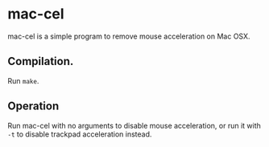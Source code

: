 # mac-cel

mac-cel is a simple program to remove mouse acceleration on Mac OSX.

## Compilation.

Run `make`.

## Operation

Run mac-cel with no arguments to disable mouse acceleration, or run it with `-t` to disable trackpad acceleration instead.
